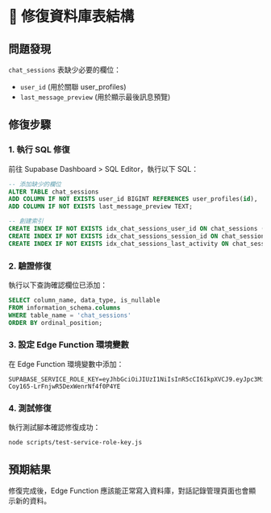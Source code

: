 # 🚨 修復資料庫表結構

## 問題發現
`chat_sessions` 表缺少必要的欄位：
- `user_id` (用於關聯 user_profiles)
- `last_message_preview` (用於顯示最後訊息預覽)

## 修復步驟

### 1. 執行 SQL 修復
前往 Supabase Dashboard > SQL Editor，執行以下 SQL：

```sql
-- 添加缺少的欄位
ALTER TABLE chat_sessions 
ADD COLUMN IF NOT EXISTS user_id BIGINT REFERENCES user_profiles(id),
ADD COLUMN IF NOT EXISTS last_message_preview TEXT;

-- 創建索引
CREATE INDEX IF NOT EXISTS idx_chat_sessions_user_id ON chat_sessions (user_id);
CREATE INDEX IF NOT EXISTS idx_chat_sessions_session_id ON chat_sessions (session_id);
CREATE INDEX IF NOT EXISTS idx_chat_sessions_last_activity ON chat_sessions (last_activity);
```

### 2. 驗證修復
執行以下查詢確認欄位已添加：
```sql
SELECT column_name, data_type, is_nullable 
FROM information_schema.columns 
WHERE table_name = 'chat_sessions' 
ORDER BY ordinal_position;
```

### 3. 設定 Edge Function 環境變數
在 Edge Function 環境變數中添加：
```
SUPABASE_SERVICE_ROLE_KEY=eyJhbGciOiJIUzI1NiIsInR5cCI6IkpXVCJ9.eyJpc3MiOiJzdXBhYmFzZSIsInJlZiI6InZxY3V3amZ4b3hqZ3NydWVxb2RqIiwicm9sZSI6InNlcnZpY2Vfcm9sZSIsImlhdCI6MTc1NzkwNzQ4NSwiZXhwIjoyMDczNDgzNDg1fQ.qgpIbHaGFv7-Coy165-LrFnjwR5DexWenrNf4f0P4YE
```

### 4. 測試修復
執行測試腳本確認修復成功：
```bash
node scripts/test-service-role-key.js
```

## 預期結果
修復完成後，Edge Function 應該能正常寫入資料庫，對話記錄管理頁面也會顯示新的資料。
